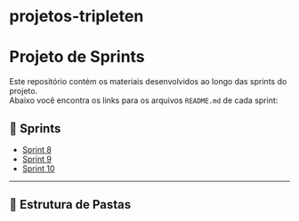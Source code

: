 # projetos-tripleten

# Projeto de Sprints

Este repositório contém os materiais desenvolvidos ao longo das sprints do projeto.  
Abaixo você encontra os links para os arquivos `README.md` de cada sprint:

## 📂 Sprints

- [Sprint 8](./Sprint%208/README.md)
- [Sprint 9](./Sprint%209/README.md)
- [Sprint 10](./Sprint%2010/README.md)

---

## 📖 Estrutura de Pastas


